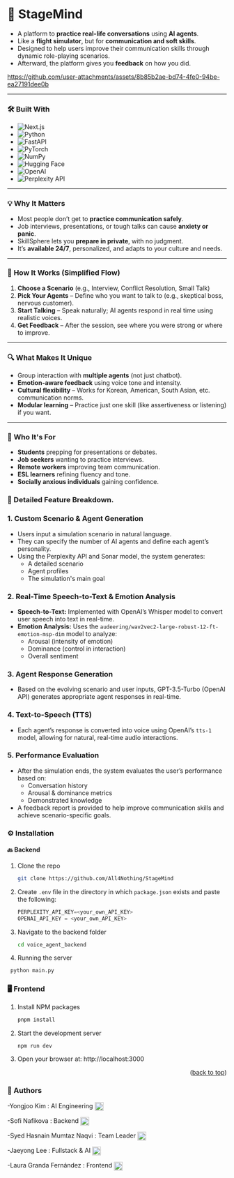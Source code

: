 # 🧠 StageMind
- A platform to **practice real-life conversations** using **AI agents**.
- Like a **flight simulator**, but for **communication and soft skills**.
- Designed to help users improve their communication skills through dynamic role-playing scenarios.
- Afterward, the platform gives you **feedback** on how you did.

https://github.com/user-attachments/assets/8b85b2ae-bd74-4fe0-94be-ea27191dee0b

---
### 🛠️ Built With
* ![Next.js](https://img.shields.io/badge/Next.js-000000?style=for-the-badge&logo=next.js&logoColor=white)  
* ![Python](https://img.shields.io/badge/python-3670A0?style=for-the-badge&logo=python&logoColor=ffdd54)  
* ![FastAPI](https://img.shields.io/badge/FastAPI-005571?style=for-the-badge&logo=fastapi&logoColor=white)  
* ![PyTorch](https://img.shields.io/badge/PyTorch-ee4c2c?style=for-the-badge&logo=pytorch&logoColor=white)  
* ![NumPy](https://img.shields.io/badge/Numpy-013243?style=for-the-badge&logo=numpy&logoColor=white)  
* ![Hugging Face](https://img.shields.io/badge/HuggingFace-FFD21F?style=for-the-badge&logo=huggingface&logoColor=black)  
* ![OpenAI](https://img.shields.io/badge/OpenAI-412991?style=for-the-badge&logo=openai&logoColor=white)   
* ![Perplexity API](https://img.shields.io/badge/Perplexity%20API-000000?style=for-the-badge&logo=data:image/svg+xml;base64,PHN2ZyBmaWxsPSIjRkZGIiB2aWV3Qm94PSIwIDAgMTYgMTYiIHdpZHRoPSIxNiIgaGVpZ2h0PSIxNiIgeG1sbnM9Imh0dHA6Ly93d3cudzMu%0D%0Ab3JnLzIwMDAvc3ZnIj48Y2lyY2xlIGN4PSI4IiBjeT0iOCIgcj0iOCI+PC9jaXJjbGU+PC9zdmc+)  
---
### 💡 **Why It Matters**
- Most people don’t get to **practice communication safely**.
- Job interviews, presentations, or tough talks can cause **anxiety or panic**.
- SkillSphere lets you **prepare in private**, with no judgment.
- It’s **available 24/7**, personalized, and adapts to your culture and needs.
---
### 🔧 **How It Works (Simplified Flow)**
1. **Choose a Scenario** (e.g., Interview, Conflict Resolution, Small Talk)
2. **Pick Your Agents** – Define who you want to talk to (e.g., skeptical boss, nervous customer).
3. **Start Talking** – Speak naturally; AI agents respond in real time using realistic voices.
4. **Get Feedback** – After the session, see where you were strong or where to improve.
---
### 🔍 **What Makes It Unique**
- Group interaction with **multiple agents** (not just chatbot).
- **Emotion-aware feedback** using voice tone and intensity.
- **Cultural flexibility** – Works for Korean, American, South Asian, etc. communication norms.
- **Modular learning** – Practice just one skill (like assertiveness or listening) if you want.
---
### 🔄 **Who It's For**
- **Students** prepping for presentations or debates.
- **Job seekers** wanting to practice interviews.
- **Remote workers** improving team communication.
- **ESL learners** refining fluency and tone.
- **Socially anxious individuals** gaining confidence.
### 🔧 Detailed Feature Breakdown.
### 1. Custom Scenario & Agent Generation
- Users input a simulation scenario in natural language.
- They can specify the number of AI agents and define each agent’s personality.
- Using the Perplexity API and Sonar model, the system generates:
  - A detailed scenario
  - Agent profiles
  - The simulation's main goal
### 2. Real-Time Speech-to-Text & Emotion Analysis
- **Speech-to-Text:** Implemented with OpenAI’s Whisper model to convert user speech into text in real-time.
- **Emotion Analysis:** Uses the `audeering/wav2vec2-large-robust-12-ft-emotion-msp-dim` model to analyze:
  - Arousal (intensity of emotion)
  - Dominance (control in interaction)
  - Overall sentiment
### 3. Agent Response Generation
- Based on the evolving scenario and user inputs, GPT-3.5-Turbo (OpenAI API) generates appropriate agent responses in real-time.
### 4. Text-to-Speech (TTS)
- Each agent’s response is converted into voice using OpenAI’s `tts-1` model, allowing for natural, real-time audio interactions.
### 5. Performance Evaluation
- After the simulation ends, the system evaluates the user’s performance based on:
  - Conversation history
  - Arousal & dominance metrics
  - Demonstrated knowledge
- A feedback report is provided to help improve communication skills and achieve scenario-specific goals.

### ⚙️ Installation
#### 🔙 Backend
1. Clone the repo
   ```sh
   git clone https://github.com/All4Nothing/StageMind
   ```
2. Create `.env` file in the directory in which `package.json` exists and paste the following:
   ```js
   PERPLEXITY_API_KEY=<your_own_API_KEY>
   OPENAI_API_KEY = <your_own_API_KEY>
   ```
3. Navigate to the backend folder
   ```sh
   cd voice_agent_backend
   ```
4. Running the server
  ```sh
   python main.py
   ```
### 🖥️ Frontend
1. Install NPM packages
   ```sh
   pnpm install
   ```
2. Start the development server
   ```sh
   npm run dev
   ```
3. Open your browser at:  http://localhost:3000
<p align="right">(<a href="#readme-top">back to top</a>)</p>

### 👥 Authors
<p align="left">
  -Yongjoo Kim : AI Engineering
<a href="https://www.linkedin.com/in/yongjoo-kim/" target="blank"><img align="center" src="https://raw.githubusercontent.com/rahuldkjain/github-profile-readme-generator/master/src/images/icons/Social/linked-in-alt.svg" alt="lauragrandaf" height="20" width="20" /></a>
</p>
<p align="left">
  -Sofi Nafikova : Backend
  <a href="https://www.linkedin.com/in/s0f1/" target="blank"><img align="center" src="https://raw.githubusercontent.com/rahuldkjain/github-profile-readme-generator/master/src/images/icons/Social/linked-in-alt.svg" alt="lauragrandaf" height="20" width="20" /></a>
</p>
<p align="left">
  -Syed Hasnain Mumtaz Naqvi : Team Leader
<a href="https://linkedin.com/in/shmn/" target="blank"><img align="center" src="https://raw.githubusercontent.com/rahuldkjain/github-profile-readme-generator/master/src/images/icons/Social/linked-in-alt.svg" alt="lauragrandaf" height="20" width="20" /></a>
</p>
<p align="left">
  -Jaeyong Lee : Fullstack & AI
<a href="https://www.linkedin.com/in/ljys/" target="blank"><img align="center" src="https://raw.githubusercontent.com/rahuldkjain/github-profile-readme-generator/master/src/images/icons/Social/linked-in-alt.svg" alt="lauragrandaf" height="20" width="20" /></a>
</p>
<p align="left">
  -Laura Granda Fernández : Frontend
  <a href="https://linkedin.com/in/lauragrandaf" target="blank"><img align="center" src="https://raw.githubusercontent.com/rahuldkjain/github-profile-readme-generator/master/src/images/icons/Social/linked-in-alt.svg" alt="lauragrandaf" height="20" width="20" /></a>
</p>
